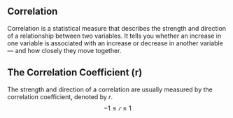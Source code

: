 ## Correlation 
Correlation is a statistical measure that describes the strength and direction of a relationship between two variables. It tells you whether an increase in one variable is associated with an increase or decrease in another variable — and how closely they move together.

## The Correlation Coefficient (r)
The strength and direction of a correlation are usually measured by the correlation coefficient, denoted by 
𝑟.  
$$
−1 ≤ 𝑟 ≤ 1
$$


